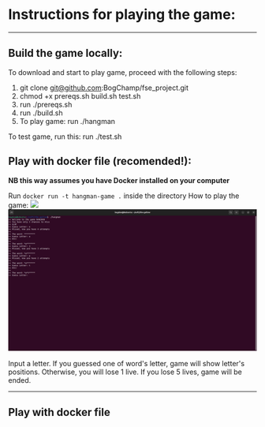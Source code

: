 # Instructions for playing the game:

----
## Build the game locally: 
To download and start to play game, proceed with the following steps:
1) git clone git@github.com:BogChamp/fse_project.git
2) chmod +x prereqs.sh build.sh test.sh
3) run ./prereqs.sh
4) run ./build.sh
5) To play game: run ./hangman

To test game, run this:
run ./test.sh

## Play with docker file (recomended!):

**NB this way assumes you have Docker installed on your computer**

Run `docker run -t hangman-game .` inside the directory
How to play the game:
<img width="964" src=“https://github.com/BogChamp/fse_project/blob/game/example.png”>
![alt text](https://github.com/BogChamp/fse_project/blob/game/example.png?raw=true)

Input a letter. If you guessed one of word's letter, game will show letter's positions. 
Otherwise, you will lose 1 live. If you lose 5 lives, game will be ended.

----

## Play with docker file 
